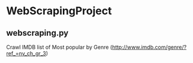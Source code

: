 # WebScrapingProject
## webscraping.py
Crawl IMDB list of Most popular by Genre (http://www.imdb.com/genre/?ref_=nv_ch_gr_3)

## 
